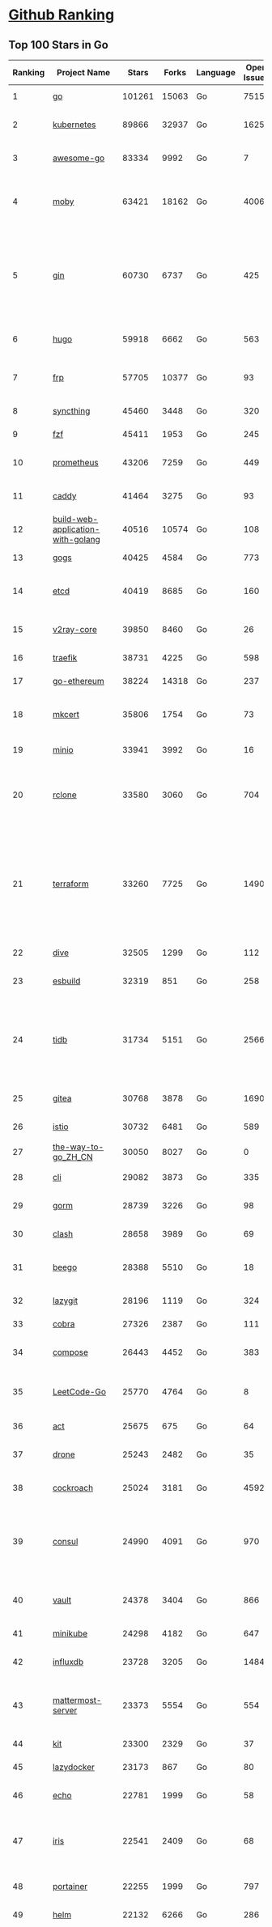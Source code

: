 [Github Ranking](../README.md)
==========

## Top 100 Stars in Go

| Ranking | Project Name | Stars | Forks | Language | Open Issues | Description | Last Commit |
| ------- | ------------ | ----- | ----- | -------- | ----------- | ----------- | ----------- |
| 1 | [go](https://github.com/golang/go) | 101261 | 15063 | Go | 7515 | The Go programming language | 2022-07-04T09:53:02Z |
| 2 | [kubernetes](https://github.com/kubernetes/kubernetes) | 89866 | 32937 | Go | 1625 | Production-Grade Container Scheduling and Management | 2022-07-04T11:55:41Z |
| 3 | [awesome-go](https://github.com/avelino/awesome-go) | 83334 | 9992 | Go | 7 | A curated list of awesome Go frameworks, libraries and software | 2022-07-04T08:29:34Z |
| 4 | [moby](https://github.com/moby/moby) | 63421 | 18162 | Go | 4006 | Moby Project - a collaborative project for the container ecosystem to assemble container-based systems | 2022-07-04T11:23:10Z |
| 5 | [gin](https://github.com/gin-gonic/gin) | 60730 | 6737 | Go | 425 | Gin is a HTTP web framework written in Go (Golang). It features a Martini-like API with much better performance -- up to 40 times faster. If you need smashing performance, get yourself some Gin. | 2022-07-04T07:13:35Z |
| 6 | [hugo](https://github.com/gohugoio/hugo) | 59918 | 6662 | Go | 563 | The world’s fastest framework for building websites. | 2022-07-04T08:05:31Z |
| 7 | [frp](https://github.com/fatedier/frp) | 57705 | 10377 | Go | 93 | A fast reverse proxy to help you expose a local server behind a NAT or firewall to the internet. | 2022-06-27T09:12:00Z |
| 8 | [syncthing](https://github.com/syncthing/syncthing) | 45460 | 3448 | Go | 320 | Open Source Continuous File Synchronization | 2022-07-04T08:57:46Z |
| 9 | [fzf](https://github.com/junegunn/fzf) | 45411 | 1953 | Go | 245 | :cherry_blossom: A command-line fuzzy finder | 2022-07-01T07:32:37Z |
| 10 | [prometheus](https://github.com/prometheus/prometheus) | 43206 | 7259 | Go | 449 | The Prometheus monitoring system and time series database. | 2022-07-04T11:46:59Z |
| 11 | [caddy](https://github.com/caddyserver/caddy) | 41464 | 3275 | Go | 93 | Fast, multi-platform web server with automatic HTTPS | 2022-07-03T14:37:37Z |
| 12 | [build-web-application-with-golang](https://github.com/astaxie/build-web-application-with-golang) | 40516 | 10574 | Go | 108 | A golang ebook intro how to build a web with golang | 2022-05-30T19:50:00Z |
| 13 | [gogs](https://github.com/gogs/gogs) | 40425 | 4584 | Go | 773 | Gogs is a painless self-hosted Git service | 2022-07-04T10:12:20Z |
| 14 | [etcd](https://github.com/etcd-io/etcd) | 40419 | 8685 | Go | 160 | Distributed reliable key-value store for the most critical data of a distributed system | 2022-07-04T09:57:58Z |
| 15 | [v2ray-core](https://github.com/v2ray/v2ray-core) | 39850 | 8460 | Go | 26 | A platform for building proxies to bypass network restrictions. | 2022-07-04T03:06:21Z |
| 16 | [traefik](https://github.com/traefik/traefik) | 38731 | 4225 | Go | 598 | The Cloud Native Application Proxy | 2022-07-04T12:00:38Z |
| 17 | [go-ethereum](https://github.com/ethereum/go-ethereum) | 38224 | 14318 | Go | 237 | Official Go implementation of the Ethereum protocol | 2022-07-04T10:52:00Z |
| 18 | [mkcert](https://github.com/FiloSottile/mkcert) | 35806 | 1754 | Go | 73 | A simple zero-config tool to make locally trusted development certificates with any names you'd like. | 2022-06-22T00:33:41Z |
| 19 | [minio](https://github.com/minio/minio) | 33941 | 3992 | Go | 16 | Multi-Cloud :cloud: Object Storage  | 2022-07-04T08:58:13Z |
| 20 | [rclone](https://github.com/rclone/rclone) | 33580 | 3060 | Go | 704 | "rsync for cloud storage" - Google Drive, S3, Dropbox, Backblaze B2, One Drive, Swift, Hubic, Wasabi, Google Cloud Storage, Yandex Files | 2022-07-04T11:36:25Z |
| 21 | [terraform](https://github.com/hashicorp/terraform) | 33260 | 7725 | Go | 1490 | Terraform enables you to safely and predictably create, change, and improve infrastructure. It is an open source tool that codifies APIs into declarative configuration files that can be shared amongst team members, treated as code, edited, reviewed, and versioned. | 2022-07-01T23:14:12Z |
| 22 | [dive](https://github.com/wagoodman/dive) | 32505 | 1299 | Go | 112 | A tool for exploring each layer in a docker image | 2022-07-02T21:43:17Z |
| 23 | [esbuild](https://github.com/evanw/esbuild) | 32319 | 851 | Go | 258 | An extremely fast JavaScript and CSS bundler and minifier | 2022-07-04T08:08:20Z |
| 24 | [tidb](https://github.com/pingcap/tidb) | 31734 | 5151 | Go | 2566 | TiDB is an open-source, cloud-native, distributed, MySQL-Compatible database for elastic scale and real-time analytics. Try free: https://tidbcloud.com/free-trial | 2022-07-04T11:44:22Z |
| 25 | [gitea](https://github.com/go-gitea/gitea) | 30768 | 3878 | Go | 1690 | Git with a cup of tea, painless self-hosted git service | 2022-07-04T11:26:58Z |
| 26 | [istio](https://github.com/istio/istio) | 30732 | 6481 | Go | 589 | Connect, secure, control, and observe services. | 2022-07-04T11:59:02Z |
| 27 | [the-way-to-go_ZH_CN](https://github.com/unknwon/the-way-to-go_ZH_CN) | 30050 | 8027 | Go | 0 | 《The Way to Go》中文译本，中文正式名《Go 入门指南》 | 2022-06-25T10:18:10Z |
| 28 | [cli](https://github.com/cli/cli) | 29082 | 3873 | Go | 335 | GitHub’s official command line tool | 2022-07-01T17:11:53Z |
| 29 | [gorm](https://github.com/go-gorm/gorm) | 28739 | 3226 | Go | 98 | The fantastic ORM library for Golang, aims to be developer friendly | 2022-07-04T08:42:27Z |
| 30 | [clash](https://github.com/Dreamacro/clash) | 28658 | 3989 | Go | 69 | A rule-based tunnel in Go. | 2022-07-02T07:39:02Z |
| 31 | [beego](https://github.com/beego/beego) | 28388 | 5510 | Go | 18 | beego is an open-source, high-performance web framework for the Go programming language. | 2022-07-04T02:49:59Z |
| 32 | [lazygit](https://github.com/jesseduffield/lazygit) | 28196 | 1119 | Go | 324 | simple terminal UI for git commands | 2022-07-04T10:08:10Z |
| 33 | [cobra](https://github.com/spf13/cobra) | 27326 | 2387 | Go | 111 | A Commander for modern Go CLI interactions | 2022-07-03T15:04:09Z |
| 34 | [compose](https://github.com/docker/compose) | 26443 | 4452 | Go | 383 | Define and run multi-container applications with Docker | 2022-07-04T07:19:21Z |
| 35 | [LeetCode-Go](https://github.com/halfrost/LeetCode-Go) | 25770 | 4764 | Go | 8 | ✅ Solutions to LeetCode by Go, 100% test coverage, runtime beats 100% / LeetCode 题解 | 2022-07-02T05:49:39Z |
| 36 | [act](https://github.com/nektos/act) | 25675 | 675 | Go | 64 | Run your GitHub Actions locally 🚀 | 2022-07-04T02:23:05Z |
| 37 | [drone](https://github.com/harness/drone) | 25243 | 2482 | Go | 35 | Drone is a Container-Native, Continuous Delivery Platform | 2022-07-03T11:06:52Z |
| 38 | [cockroach](https://github.com/cockroachdb/cockroach) | 25024 | 3181 | Go | 4592 | CockroachDB - the open source, cloud-native distributed SQL database. | 2022-07-04T11:35:17Z |
| 39 | [consul](https://github.com/hashicorp/consul) | 24990 | 4091 | Go | 970 | Consul is a distributed, highly available, and data center aware solution to connect and configure applications across dynamic, distributed infrastructure. | 2022-07-04T10:35:04Z |
| 40 | [vault](https://github.com/hashicorp/vault) | 24378 | 3404 | Go | 866 | A tool for secrets management, encryption as a service, and privileged access management | 2022-07-01T17:22:08Z |
| 41 | [minikube](https://github.com/kubernetes/minikube) | 24298 | 4182 | Go | 647 | Run Kubernetes locally | 2022-07-04T09:56:49Z |
| 42 | [influxdb](https://github.com/influxdata/influxdb) | 23728 | 3205 | Go | 1484 | Scalable datastore for metrics, events, and real-time analytics | 2022-07-01T16:37:58Z |
| 43 | [mattermost-server](https://github.com/mattermost/mattermost-server) | 23373 | 5554 | Go | 554 | Mattermost is an open source platform for secure collaboration across the entire software development lifecycle. | 2022-07-04T08:03:19Z |
| 44 | [kit](https://github.com/go-kit/kit) | 23300 | 2329 | Go | 37 | A standard library for microservices. | 2022-06-30T11:17:34Z |
| 45 | [lazydocker](https://github.com/jesseduffield/lazydocker) | 23173 | 867 | Go | 80 | The lazier way to manage everything docker | 2022-06-28T13:09:10Z |
| 46 | [echo](https://github.com/labstack/echo) | 22781 | 1999 | Go | 58 | High performance, minimalist Go web framework | 2022-06-29T14:04:44Z |
| 47 | [iris](https://github.com/kataras/iris) | 22541 | 2409 | Go | 68 | The fastest HTTP/2 Go Web Framework. Unbeatable cost-performance ratio :leaves: :rocket: \| 谢谢 \| | 2022-07-04T06:55:28Z |
| 48 | [portainer](https://github.com/portainer/portainer) | 22255 | 1999 | Go | 797 | Making Docker and Kubernetes management easy. | 2022-07-04T10:14:27Z |
| 49 | [helm](https://github.com/helm/helm) | 22132 | 6266 | Go | 286 | The Kubernetes Package Manager | 2022-07-03T10:29:12Z |
| 50 | [nps](https://github.com/ehang-io/nps) | 21965 | 4037 | Go | 325 | 一款轻量级、高性能、功能强大的内网穿透代理服务器。支持tcp、udp、socks5、http等几乎所有流量转发，可用来访问内网网站、本地支付接口调试、ssh访问、远程桌面，内网dns解析、内网socks5代理等等……，并带有功能强大的web管理端。a lightweight, high-performance, powerful intranet penetration proxy server, with a powerful web management terminal. | 2022-05-26T07:41:46Z |
| 51 | [ngrok](https://github.com/inconshreveable/ngrok) | 21889 | 4045 | Go | 292 | Introspected tunnels to localhost | 2022-05-17T08:00:28Z |
| 52 | [hub](https://github.com/github/hub) | 21873 | 2317 | Go | 225 | A command-line tool that makes git easier to use with GitHub. | 2022-04-04T13:16:50Z |
| 53 | [nvm-windows](https://github.com/coreybutler/nvm-windows) | 21922 | 2308 | Go | 68 | A node.js version management utility for Windows. Ironically written in Go. | 2022-07-04T01:01:15Z |
| 54 | [faas](https://github.com/openfaas/faas) | 21757 | 1771 | Go | 31 | OpenFaaS - Serverless Functions Made Simple | 2022-06-29T10:35:15Z |
| 55 | [nsq](https://github.com/nsqio/nsq) | 21555 | 2732 | Go | 53 | A realtime distributed messaging platform | 2022-06-10T06:59:15Z |
| 56 | [photoprism](https://github.com/photoprism/photoprism) | 21143 | 1169 | Go | 289 | AI-Powered Photos App for the Decentralized Web 🌈💎✨ | 2022-07-03T20:33:11Z |
| 57 | [logrus](https://github.com/sirupsen/logrus) | 20812 | 2146 | Go | 7 | Structured, pluggable logging for Go. | 2022-06-16T07:52:31Z |
| 58 | [fiber](https://github.com/gofiber/fiber) | 20781 | 1057 | Go | 30 | ⚡️ Express inspired web framework written in Go | 2022-07-04T07:32:17Z |
| 59 | [docker_practice](https://github.com/yeasy/docker_practice) | 20753 | 5326 | Go | 2 | Learn and understand Docker&Container technologies, with real DevOps practice! | 2022-07-01T12:13:08Z |
| 60 | [k3s](https://github.com/k3s-io/k3s) | 20361 | 1798 | Go | 366 | Lightweight Kubernetes | 2022-07-04T08:43:14Z |
| 61 | [croc](https://github.com/schollz/croc) | 19845 | 865 | Go | 77 | Easily and securely send things from one computer to another :crocodile: :package: | 2022-06-10T18:27:57Z |
| 62 | [vegeta](https://github.com/tsenart/vegeta) | 19815 | 1232 | Go | 79 | HTTP load testing tool and library. It's over 9000! | 2022-06-29T08:34:06Z |
| 63 | [micro](https://github.com/zyedidia/micro) | 19757 | 1022 | Go | 596 | A modern and intuitive terminal-based text editor | 2022-07-02T16:43:51Z |
| 64 | [viper](https://github.com/spf13/viper) | 19733 | 1690 | Go | 344 | Go configuration with fangs | 2022-07-04T09:41:28Z |
| 65 | [go-patterns](https://github.com/tmrts/go-patterns) | 19470 | 1815 | Go | 13 | Curated list of Go design patterns, recipes and idioms | 2022-06-11T02:58:08Z |
| 66 | [rancher](https://github.com/rancher/rancher) | 19398 | 2588 | Go | 2069 | Complete container management platform | 2022-07-04T09:33:26Z |
| 67 | [go-zero](https://github.com/zeromicro/go-zero) | 18898 | 2740 | Go | 58 | A cloud-native Go microservices framework with cli tool for productivity. | 2022-07-04T10:41:49Z |
| 68 | [delve](https://github.com/go-delve/delve) | 18722 | 1901 | Go | 108 | Delve is a debugger for the Go programming language. | 2022-07-02T05:51:34Z |
| 69 | [go-micro](https://github.com/asim/go-micro) | 18606 | 2131 | Go | 79 | A Go microservices framework | 2022-07-04T09:15:21Z |
| 70 | [cli](https://github.com/urfave/cli) | 18603 | 1579 | Go | 136 | A simple, fast, and fun package for building command line apps in Go | 2022-07-02T10:46:10Z |
| 71 | [dapr](https://github.com/dapr/dapr) | 18443 | 1427 | Go | 277 | Dapr is a portable, event-driven, runtime for building distributed applications across cloud and edge. | 2022-07-04T06:21:52Z |
| 72 | [kratos](https://github.com/go-kratos/kratos) | 18236 | 3505 | Go | 56 | Your ultimate Go microservices framework for the cloud-native era. | 2022-07-04T07:53:40Z |
| 73 | [lux](https://github.com/iawia002/lux) | 18236 | 2197 | Go | 367 | 👾 Fast and simple video download library and CLI tool written in Go | 2022-06-02T07:17:31Z |
| 74 | [dgraph](https://github.com/dgraph-io/dgraph) | 18187 | 1370 | Go | 20 | Native GraphQL Database with graph backend | 2022-07-02T04:41:08Z |
| 75 | [fasthttp](https://github.com/valyala/fasthttp) | 17962 | 1510 | Go | 36 | Fast HTTP package for Go. Tuned for high performance. Zero memory allocations in hot paths. Up to 10x faster than net/http | 2022-07-01T09:56:53Z |
| 76 | [learn-go-with-tests](https://github.com/quii/learn-go-with-tests) | 17885 | 2336 | Go | 23 | Learn Go with test-driven development | 2022-06-20T17:41:46Z |
| 77 | [harbor](https://github.com/goharbor/harbor) | 17750 | 4110 | Go | 908 | An open source trusted cloud native registry project that stores, signs, and scans content. | 2022-07-04T10:10:59Z |
| 78 | [fyne](https://github.com/fyne-io/fyne) | 17567 | 965 | Go | 398 | Cross platform GUI in Go inspired by Material Design | 2022-07-04T09:04:15Z |
| 79 | [websocket](https://github.com/gorilla/websocket) | 17481 | 2923 | Go | 26 | A fast, well-tested and widely used WebSocket implementation for Go. | 2022-06-21T17:54:14Z |
| 80 | [advanced-go-programming-book](https://github.com/chai2010/advanced-go-programming-book) | 17288 | 2984 | Go | 52 | :books: 《Go语言高级编程》开源图书，涵盖CGO、Go汇编语言、RPC实现、Protobuf插件实现、Web框架实现、分布式系统等高阶主题(完稿) | 2022-06-16T15:54:04Z |
| 81 | [k6](https://github.com/grafana/k6) | 17015 | 879 | Go | 333 | A modern load testing tool, using Go and JavaScript - https://k6.io | 2022-07-04T11:59:58Z |
| 82 | [testify](https://github.com/stretchr/testify) | 16931 | 1268 | Go | 233 | A toolkit with common assertions and mocks that plays nicely with the standard library | 2022-06-30T14:28:32Z |
| 83 | [k9s](https://github.com/derailed/k9s) | 16944 | 1066 | Go | 277 | 🐶 Kubernetes CLI To Manage Your Clusters In Style! | 2022-07-01T19:54:06Z |
| 84 | [colly](https://github.com/gocolly/colly) | 16894 | 1425 | Go | 129 | Elegant Scraper and Crawler Framework for Golang | 2022-04-28T05:47:35Z |
| 85 | [mux](https://github.com/gorilla/mux) | 16893 | 1545 | Go | 6 | A powerful HTTP router and URL matcher for building Go web servers with 🦍 | 2022-06-26T11:46:01Z |
| 86 | [loki](https://github.com/grafana/loki) | 16394 | 2039 | Go | 350 | Like Prometheus, but for logs. | 2022-07-04T10:56:54Z |
| 87 | [filebrowser](https://github.com/filebrowser/filebrowser) | 16372 | 2059 | Go | 184 | 📂 Web File Browser | 2022-07-01T15:21:55Z |
| 88 | [grpc-go](https://github.com/grpc/grpc-go) | 16332 | 3632 | Go | 120 | The Go language implementation of gRPC. HTTP/2 based RPC | 2022-07-01T23:13:31Z |
| 89 | [zap](https://github.com/uber-go/zap) | 16252 | 1164 | Go | 80 | Blazing fast, structured, leveled logging in Go. | 2022-07-02T21:39:33Z |
| 90 | [websocketd](https://github.com/joewalnes/websocketd) | 16271 | 974 | Go | 35 | Turn any program that uses STDIN/STDOUT into a WebSocket server. Like inetd, but for WebSockets.  | 2022-02-16T15:00:22Z |
| 91 | [xbar](https://github.com/matryer/xbar) | 16156 | 641 | Go | 112 | Put the output from any script or program into your macOS Menu Bar (the BitBar reboot) | 2022-06-13T10:23:41Z |
| 92 | [goreplay](https://github.com/buger/goreplay) | 15695 | 1607 | Go | 238 | GoReplay is an open-source tool for capturing and replaying live HTTP traffic into a test environment in order to continuously test your system with real data. It can be used to increase confidence in code deployments, configuration changes and infrastructure changes. | 2022-06-13T07:04:46Z |
| 93 | [charts](https://github.com/helm/charts) | 15420 | 17240 | Go | 0 | ⚠️(OBSOLETE) Curated applications for Kubernetes | 2022-02-20T14:09:39Z |
| 94 | [Cloudreve](https://github.com/cloudreve/Cloudreve) | 15106 | 2639 | Go | 233 | 🌩支持多家云存储的云盘系统 (Self-hosted file management and sharing system, supports multiple storage providers) | 2022-07-02T05:09:20Z |
| 95 | [fx](https://github.com/antonmedv/fx) | 14848 | 420 | Go | 10 | Terminal JSON viewer | 2022-07-01T19:14:23Z |
| 96 | [ultimate-go](https://github.com/hoanhan101/ultimate-go) | 14827 | 1191 | Go | 0 | The Ultimate Go Study Guide | 2021-09-17T03:31:10Z |
| 97 | [redis](https://github.com/go-redis/redis) | 14784 | 1838 | Go | 135 | Type-safe Redis client for Golang | 2022-07-04T01:25:58Z |
| 98 | [seaweedfs](https://github.com/chrislusf/seaweedfs) | 14730 | 1795 | Go | 73 | SeaweedFS is a fast distributed storage system for blobs, objects, files, and data lake, for billions of files! Blob store has O(1) disk seek, cloud tiering. Filer supports Cloud Drive, cross-DC active-active replication, Kubernetes, POSIX FUSE mount, S3 API, S3 Gateway, Hadoop, WebDAV, encryption, Erasure Coding. | 2022-07-04T07:44:43Z |
| 99 | [podman](https://github.com/containers/podman) | 14374 | 1500 | Go | 251 | Podman: A tool for managing OCI containers and pods. | 2022-07-04T11:56:00Z |
| 100 | [vitess](https://github.com/vitessio/vitess) | 14297 | 1782 | Go | 625 | Vitess is a database clustering system for horizontal scaling of MySQL. | 2022-07-04T12:01:32Z |


